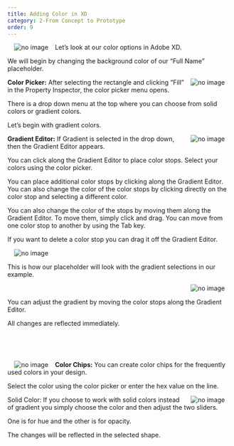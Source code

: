 ```yaml
---
title: Adding Color in XD
category: 2-From Concept to Prototype
order: 9
---  
```


<img style="padding: 0px 15px; float: left" src="https://iwilfried.github.io/Adobe-XD-eBook/images/XD-AddColor-01.png
" alt="no image"/>

Let’s look at our color options in Adobe XD.

We will begin by changing the background color of our 
“Full Name” placeholder.  


<img style="padding: 0px 15px; float: right" src="https://iwilfried.github.io/Adobe-XD-eBook/images/XD-AddColor-02.png
" alt="no image"/>

**Color Picker:** After selecting the rectangle and clicking “Fill” in the Property Inspector, the color picker menu opens.  

There is a drop down menu at the top where you can choose from solid colors or gradient colors.  

Let’s begin with gradient colors.  

<img style="padding: 0px 15px; float: right" src="https://iwilfried.github.io/Adobe-XD-eBook/images/XD-AddColor-03.png
" alt="no image"/>

**Gradient Editor:** If Gradient is selected in the drop down, then the Gradient Editor appears.  

You can click along the Gradient Editor to place color stops. Select your colors using the color picker.   

You can place additional color stops by clicking along the Gradient Editor. You can also change the color of the color stops by clicking directly on the color stop and selecting a different color.   

You can also change the color of the stops by moving them along the Gradient Editor. To move them, simply click and drag. You can move from one color stop to another by using the Tab key.  

If you want to delete a color stop you can drag it off the Gradient Editor.   

<img style="padding: 0px 15px; float: left" src="https://iwilfried.github.io/Adobe-XD-eBook/images/XD-AddColor-04.png
" alt="no image"/>  

&nbsp;   

This is how our placeholder will look with the gradient selections in our example.

<img style="padding: 0px 15px; float: right" src="https://iwilfried.github.io/Adobe-XD-eBook/images/XD-AddColor-05.png
" alt="no image"/>  

&nbsp;   

You can adjust the gradient by moving the color stops along the Gradient Editor.  

All changes are reflected immediately. 


&nbsp;   

&nbsp;   

<img style="padding: 0px 15px; float: left" src="https://iwilfried.github.io/Adobe-XD-eBook/images/XD-AddColor-06.png
" alt="no image"/>

**Color Chips:** You can create color chips for the frequently used colors in your design.

Select the color using the color picker or enter the hex value on the line.

<img style="padding: 0px 15px; float: right" src="https://iwilfried.github.io/Adobe-XD-eBook/images/XD-AddColor-07.png
" alt="no image"/>

Solid Color: If you choose to work with solid colors instead of gradient you simply choose the color and then adjust the two sliders.

One is for hue and the other is for opacity.

The changes will be reflected in the selected shape.

&nbsp;   

&nbsp;   
